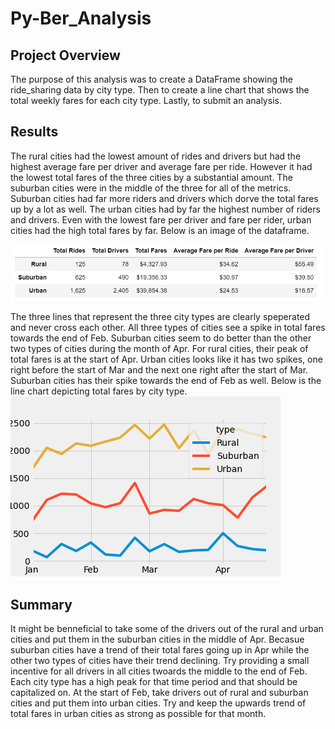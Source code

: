 # Py-Ber_Analysis

## Project Overview
The purpose of this analysis was to create a DataFrame showing the ride_sharing data by city type. Then to create a line chart that shows the total weekly fares for each city type. Lastly, to submit an analysis.

## Results
The  rural cities had the lowest amount of rides and drivers but had the highest average fare per driver and average fare per ride. However it had the lowest total fares of the three cities by a substantial amount. The suburban cities were in the middle of the three for all of the metrics. Suburban cities had far more riders and drivers which dorve the total fares up by a lot as well. The urban cities had by far the highest number of riders and drivers. Even with the lowest fare per driver and fare per rider, urban cities had the high total fares by far. Below is an image of the dataframe. 

![df challenge 5.PNG](https://github.com/JoelS-Pebbles/Py-Ber_Analysis/blob/master/df%20challenge%205.PNG)

The three lines that represent the three city types are clearly speperated and never cross each other. All three types of cities see a spike in total fares towards the end of Feb. Suburban cities seem to do better than the other two types of cities during the month of Apr. For rural cities, their peak of total fares is at the start of Apr. Urban cities looks like it has two spikes, one right before the start of Mar and the next one right after the start of Mar. Suburban cities has their spike towards the end of Feb as well. Below is the line chart depicting total fares by city type. 
![Fig8.PNG](https://github.com/JoelS-Pebbles/Py-Ber_Analysis/blob/master/Fig8.png)

## Summary
It might be benneficial to take some of the drivers out of the rural and urban cities and put them in the suburban cities in the middle of Apr. Becasue suburban cities have a trend of their total fares going up in Apr while the other two types of cities have their trend declining. Try providing a small incentive for all drivers in all cities twoards the middle to the end of Feb. Each city type has a high peak for that time period and that should be capitalized on. At the start of Feb, take drivers out of rural and suburban cities and put them into urban cities. Try and keep the upwards trend of total fares in urban cities as strong as possible for that month. 
